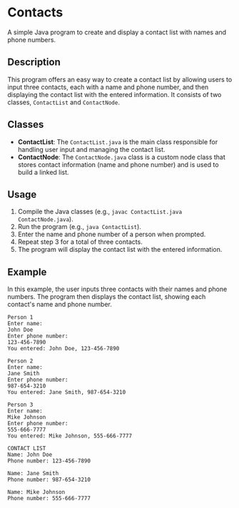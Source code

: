 # Contacts

A simple Java program to create and display a contact list with names and phone numbers.

## Description

This program offers an easy way to create a contact list by allowing users to input three contacts, each with a name and phone number, and then displaying the contact list with the entered information. It consists of two classes, `ContactList` and `ContactNode`.

## Classes

- **ContactList**: The `ContactList.java` is the main class responsible for handling user input and managing the contact list.
- **ContactNode**: The `ContactNode.java` class is a custom node class that stores contact information (name and phone number) and is used to build a linked list.

## Usage

1. Compile the Java classes (e.g., `javac ContactList.java ContactNode.java`).
2. Run the program (e.g., `java ContactList`).
3. Enter the name and phone number of a person when prompted.
4. Repeat step 3 for a total of three contacts.
5. The program will display the contact list with the entered information.

## Example

In this example, the user inputs three contacts with their names and phone numbers. The program then displays the contact list, showing each contact's name and phone number.

```plaintext
Person 1
Enter name:
John Doe
Enter phone number:
123-456-7890
You entered: John Doe, 123-456-7890

Person 2
Enter name:
Jane Smith
Enter phone number:
987-654-3210
You entered: Jane Smith, 987-654-3210

Person 3
Enter name:
Mike Johnson
Enter phone number:
555-666-7777
You entered: Mike Johnson, 555-666-7777

CONTACT LIST
Name: John Doe
Phone number: 123-456-7890

Name: Jane Smith
Phone number: 987-654-3210

Name: Mike Johnson
Phone number: 555-666-7777
```
